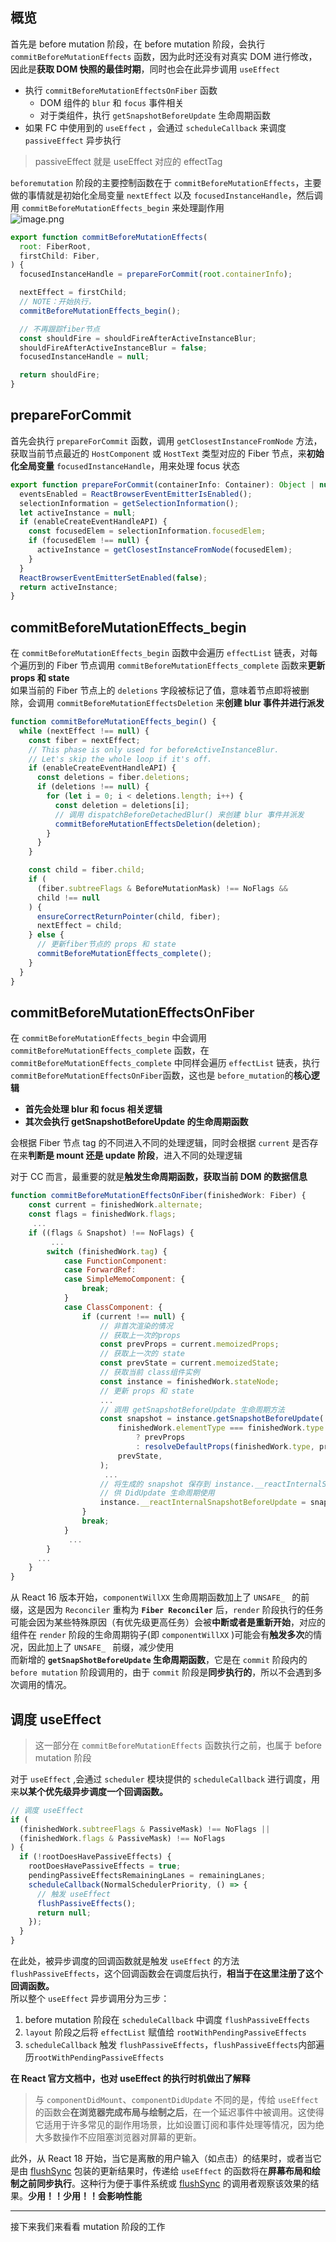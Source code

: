## 概览

首先是 before mutation 阶段，在 before mutation 阶段，会执行 `commitBeforeMutationEffects` 函数，因为此时还没有对真实 DOM 进行修改，因此是**获取 DOM 快照的最佳时期**，同时也会在此异步调用 `useEffect` 

- 执行 `commitBeforeMutationEffectsOnFiber` 函数
  - DOM 组件的 `blur` 和 `focus` 事件相关
  - 对于类组件，执行 `getSnapshotBeforeUpdate` 生命周期函数
- 如果 FC 中使用到的 `useEffect` ，会通过 `scheduleCallback` 来调度 `passiveEffect` 异步执行

> passiveEffect 就是 useEffect 对应的 effectTag

`beforemutation` 阶段的主要控制函数在于 `commitBeforeMutationEffects`，主要做的事情就是初始化全局变量 `nextEffect` 以及 `focusedInstanceHandle`，然后调用 `commitBeforeMutationEffects_begin` 来处理副作用<br />![image.png](../../../../img/commit/beforemutation.png)

```javascript
export function commitBeforeMutationEffects(
  root: FiberRoot,
  firstChild: Fiber,
) {
  focusedInstanceHandle = prepareForCommit(root.containerInfo);

  nextEffect = firstChild;
  // NOTE：开始执行，
  commitBeforeMutationEffects_begin();

  // 不再跟踪fiber节点
  const shouldFire = shouldFireAfterActiveInstanceBlur;
  shouldFireAfterActiveInstanceBlur = false;
  focusedInstanceHandle = null;

  return shouldFire;
}
```

## prepareForCommit 

首先会执行 `prepareForCommit` 函数，调用 `getClosestInstanceFromNode` 方法，获取当前节点最近的 `HostComponent` 或 `HostText` 类型对应的 Fiber 节点，来**初始化全局变量** `focusedInstanceHandle`，用来处理 focus 状态

```javascript
export function prepareForCommit(containerInfo: Container): Object | null {
  eventsEnabled = ReactBrowserEventEmitterIsEnabled();
  selectionInformation = getSelectionInformation();
  let activeInstance = null;
  if (enableCreateEventHandleAPI) {
    const focusedElem = selectionInformation.focusedElem;
    if (focusedElem !== null) {
      activeInstance = getClosestInstanceFromNode(focusedElem);
    }
  }
  ReactBrowserEventEmitterSetEnabled(false);
  return activeInstance;
}
```

## commitBeforeMutationEffects_begin

在 `commitBeforeMutationEffects_begin` 函数中会遍历 `effectList` 链表，对每个遍历到的 Fiber 节点调用 `commitBeforeMutationEffects_complete` 函数来**更新 props 和 state**<br />如果当前的 Fiber 节点上的 `deletions` 字段被标记了值，意味着节点即将被删除，会调用 `commitBeforeMutationEffectsDeletion` 来**创建 blur 事件并进行派发**

```javascript
function commitBeforeMutationEffects_begin() {
  while (nextEffect !== null) {
    const fiber = nextEffect;
    // This phase is only used for beforeActiveInstanceBlur.
    // Let's skip the whole loop if it's off.
    if (enableCreateEventHandleAPI) {
      const deletions = fiber.deletions;
      if (deletions !== null) {
        for (let i = 0; i < deletions.length; i++) {
          const deletion = deletions[i];
          // 调用 dispatchBeforeDetachedBlur() 来创建 blur 事件并派发
          commitBeforeMutationEffectsDeletion(deletion);
        }
      }
    }

    const child = fiber.child;
    if (
      (fiber.subtreeFlags & BeforeMutationMask) !== NoFlags &&
      child !== null
    ) {
      ensureCorrectReturnPointer(child, fiber);
      nextEffect = child;
    } else {
      // 更新fiber节点的 props 和 state
      commitBeforeMutationEffects_complete();
    }
  }
}
```

## commitBeforeMutationEffectsOnFiber

在 `commitBeforeMutationEffects_begin` 中会调用 `commitBeforeMutationEffects_complete` 函数，在 `commitBeforeMutationEffects_complete` 中同样会遍历 `effectList` 链表，执行 `commitBeforeMutationEffectsOnFiber`函数，这也是 `before_mutation`的**核心逻辑**

- **首先会处理 blur 和 focus 相关逻辑**
- **其次会执行 getSnapshotBeforeUpdate 的生命周期函数**

会根据 Fiber 节点 tag 的不同进入不同的处理逻辑，同时会根据 `current` 是否存在来**判断是 mount 还是 update 阶段**，进入不同的处理逻辑

对于 CC 而言，最重要的就是**触发生命周期函数，获取当前 DOM 的数据信息**

```javascript
function commitBeforeMutationEffectsOnFiber(finishedWork: Fiber) {
    const current = finishedWork.alternate;
    const flags = finishedWork.flags;
     ...
    if ((flags & Snapshot) !== NoFlags) {
         ...
        switch (finishedWork.tag) {
            case FunctionComponent:
            case ForwardRef:
            case SimpleMemoComponent: {
                break;
            }
            case ClassComponent: {
                if (current !== null) {
                    // 非首次渲染的情况
                    // 获取上一次的props
                    const prevProps = current.memoizedProps;
                    // 获取上一次的 state
                    const prevState = current.memoizedState;
                    // 获取当前 class组件实例
                    const instance = finishedWork.stateNode;
                    // 更新 props 和 state
                    ...
                    // 调用 getSnapshotBeforeUpdate 生命周期方法
                    const snapshot = instance.getSnapshotBeforeUpdate(
                        finishedWork.elementType === finishedWork.type
                            ? prevProps
                            : resolveDefaultProps(finishedWork.type, prevProps),
                        prevState,
                    );
                     ...
                    // 将生成的 snapshot 保存到 instance.__reactInternalSnapshotBeforeUpdate 上
                    // 供 DidUpdate 生命周期使用
                    instance.__reactInternalSnapshotBeforeUpdate = snapshot;
                }
                break;
            }
             ...
        }
      ...
    }
}
```

从 React 16 版本开始，`componentWillXX` 生命周期函数加上了 `UNSAFE_ ` 的前缀，这是因为 `Reconciler` 重构为 **`Fiber Reconciler`** 后，`render` 阶段执行的任务可能会因为某些特殊原因（有优先级更高任务）会被**中断或者是重新开始**，对应的组件在 `render` 阶段的生命周期钩子(即 `componentWillXX` )可能会有**触发多次**的情况，因此加上了 `UNSAFE_ ` 前缀，减少使用
<br />而新增的 **`getSnapShotBeforeUpdate` 生命周期函数**，它是在 `commit` 阶段内的 `before mutation` 阶段调用的，由于 `commit` 阶段是**同步执行的**，所以不会遇到多次调用的情况。

## 调度 useEffect
> 这一部分在 `commitBeforeMutationEffects` 函数执行之前，也属于 before mutation 阶段

对于 `useEffect` ,会通过 `scheduler` 模块提供的 `scheduleCallback` 进行调度，用来**以某个优先级异步调度一个回调函数。**

```javascript
// 调度 useEffect
if (
  (finishedWork.subtreeFlags & PassiveMask) !== NoFlags ||
  (finishedWork.flags & PassiveMask) !== NoFlags
) {
  if (!rootDoesHavePassiveEffects) {
    rootDoesHavePassiveEffects = true;
    pendingPassiveEffectsRemainingLanes = remainingLanes;
    scheduleCallback(NormalSchedulerPriority, () => {
      // 触发 useEffect
      flushPassiveEffects();
      return null;
    });
  }
}
```

在此处，被异步调度的回调函数就是触发 `useEffect` 的方法 `flushPassiveEffects`，这个回调函数会在调度后执行，**相当于在这里注册了这个回调函数。**<br />所以整个 `useEffect` 异步调用分为三步：

1. before mutation 阶段在 `scheduleCallback` 中调度 `flushPassiveEffects`
2. `layout` 阶段之后将 `effectList` 赋值给 `rootWithPendingPassiveEffects`
3. `scheduleCallback` 触发 `flushPassiveEffects`，`flushPassiveEffects`内部遍历`rootWithPendingPassiveEffects`

**在 React 官方文档中，也对 useEffect 的执行时机做出了解释**

> 与 `componentDidMount`、`componentDidUpdate` 不同的是，传给 `useEffect` 的函数会**在浏览器完成布局与绘制之后**，在一个延迟事件中被调用。这使得它适用于许多常见的副作用场景，比如设置订阅和事件处理等情况，因为绝大多数操作不应阻塞浏览器对屏幕的更新。

此外，从 React 18 开始，当它是离散的用户输入（如点击）的结果时，或者当它是由 [flushSync](https://zh-hans.reactjs.org/docs/react-dom.html#flushsync) 包装的更新结果时，传递给 `useEffect` 的函数将在**屏幕布局和绘制之前同步执行**。这种行为便于事件系统或 [flushSync](https://zh-hans.reactjs.org/docs/react-dom.html#flushsync) 的调用者观察该效果的结果。**少用！！少用！！会影响性能**

---

接下来我们来看看 mutation 阶段的工作